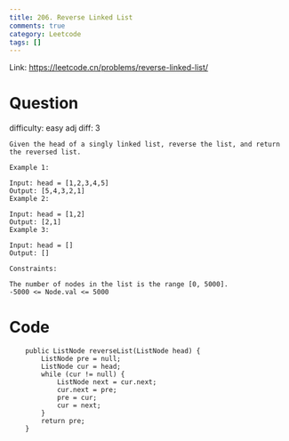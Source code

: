 ```yaml
---
title: 206. Reverse Linked List
comments: true
category: Leetcode
tags: []
---
```


Link: https://leetcode.cn/problems/reverse-linked-list/

# Question

difficulty: easy
adj diff: 3

    Given the head of a singly linked list, reverse the list, and return the reversed list.

    Example 1:

    Input: head = [1,2,3,4,5]
    Output: [5,4,3,2,1]
    Example 2:

    Input: head = [1,2]
    Output: [2,1]
    Example 3:

    Input: head = []
    Output: []

    Constraints:

    The number of nodes in the list is the range [0, 5000].
    -5000 <= Node.val <= 5000

# Code

```
    public ListNode reverseList(ListNode head) {
        ListNode pre = null;
        ListNode cur = head;
        while (cur != null) {
            ListNode next = cur.next;
            cur.next = pre;
            pre = cur;
            cur = next;
        }
        return pre;
    }
```
